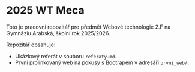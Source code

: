 # 2025 WT Meca

Toto je pracovní repozitář pro předmět Webové technologie 2.F na Gymnáziu Arabská, školní rok 2025/2026.

Repozitář obsahuje:
- Ukázkový referát v souboru `referaty.md`.
- První prolinkovaný web na pokusy s Bootrapem v adresáři `prvni_web/`.


